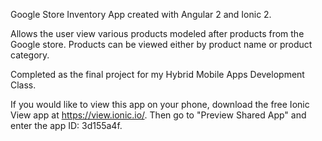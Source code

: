 Google Store Inventory App created with Angular 2 and Ionic 2.

Allows the user view various products modeled after products from the Google store. Products can be viewed either by product name or product category.

Completed as the final project for my Hybrid Mobile Apps Development Class.

If you would like to view this app on your phone, download the free Ionic View app at https://view.ionic.io/. Then go to "Preview Shared App" and enter the app ID: 3d155a4f.
